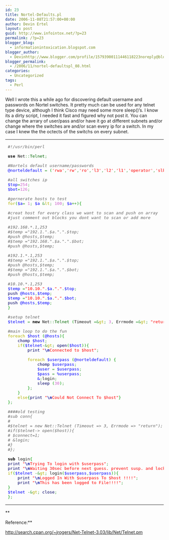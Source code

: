 ```yaml
---
id: 23
title: Nortel-Defaults.pl
date: 2006-11-08T21:57:00+00:00
author: Devin Ertel
layout: post
guid: http://www.infointox.net/?p=23
permalink: /?p=23
blogger_blog:
  - informationintoxication.blogspot.com
blogger_author:
  - Devinhttp://www.blogger.com/profile/15793900111446118223noreply@blogger.com
blogger_permalink:
  - /2006/11/nortel-defaultspl_08.html
categories:
  - Uncategorized
tags:
  - Perl
---
```

Well I wrote this a while ago for discovering default username and passwords on Nortel switches. It pretty much can be used for any telnet type device, although I think Cisco may need some more sleep()&#8217;s. I know its a dirty script, I needed it fast and figured why not post it. You can change the arrary of user/pass and/or have it go at different subnets and/or change where the switches are and/or scan every ip for a switch. In my case I knew the the octects of the switchs on every subnet.

<div class="wp_syntax">
  <table>
    <tr>
      <td class="code">
        <pre class="perl" style="font-family:monospace;"><span style="color: #666666; font-style: italic;">#!/usr/bin/perl</span>
&nbsp;
<span style="color: #000000; font-weight: bold;">use</span>	Net<span style="color: #339933;">::</span><span style="color: #006600;">Telnet</span><span style="color: #339933;">;</span>
&nbsp;
<span style="color: #666666; font-style: italic;">#Nortels default username/passwords</span>
<span style="color: #0000ff;">@norteldefault</span> <span style="color: #339933;">=</span> <span style="color: #009900;">&#40;</span><span style="color: #ff0000;">'rwa'</span><span style="color: #339933;">,</span><span style="color: #ff0000;">'rw'</span><span style="color: #339933;">,</span><span style="color: #ff0000;">'ro'</span><span style="color: #339933;">,</span><span style="color: #ff0000;">'l3'</span><span style="color: #339933;">,</span><span style="color: #ff0000;">'l2'</span><span style="color: #339933;">,</span><span style="color: #ff0000;">'l1'</span><span style="color: #339933;">,</span><span style="color: #ff0000;">'operator'</span><span style="color: #339933;">,</span><span style="color: #ff0000;">'slbop'</span><span style="color: #339933;">,</span><span style="color: #ff0000;">'slbadmin'</span><span style="color: #009900;">&#41;</span><span style="color: #339933;">;</span>
&nbsp;
<span style="color: #666666; font-style: italic;">#all switches ip</span>
<span style="color: #0000ff;">$top</span><span style="color: #339933;">=</span><span style="color: #cc66cc;">254</span><span style="color: #339933;">;</span>
<span style="color: #0000ff;">$bot</span><span style="color: #339933;">=</span><span style="color: #cc66cc;">126</span><span style="color: #339933;">;</span>
&nbsp;
<span style="color: #666666; font-style: italic;">#gernerate hosts to test</span>
<span style="color: #b1b100;">for</span><span style="color: #009900;">&#40;</span><span style="color: #0000ff;">$a</span><span style="color: #339933;">=</span> <span style="color: #cc66cc;">1</span><span style="color: #339933;">;</span> <span style="color: #0000ff;">$a</span> <span style="color: #339933;">&</span><span style="color: #b1b100;">lt</span><span style="color: #339933;">;</span> <span style="color: #cc66cc;">100</span><span style="color: #339933;">;</span> <span style="color: #0000ff;">$a</span><span style="color: #339933;">++</span><span style="color: #009900;">&#41;</span><span style="color: #009900;">&#123;</span>
&nbsp;
<span style="color: #666666; font-style: italic;">#creat host for every class we want to scan and push on array</span>
<span style="color: #666666; font-style: italic;">#just comment out blocks you dont want to scan or add more</span>
&nbsp;
<span style="color: #666666; font-style: italic;">#192.168.*.1,253</span>
<span style="color: #666666; font-style: italic;">#$temp ="192.1.".$a.".".$top;</span>
<span style="color: #666666; font-style: italic;">#push @hosts,$temp;</span>
<span style="color: #666666; font-style: italic;">#$temp ="192.168.".$a.".".$bot;</span>
<span style="color: #666666; font-style: italic;">#push @hosts,$temp;</span>
&nbsp;
<span style="color: #666666; font-style: italic;">#192.1.*.1,253</span>
<span style="color: #666666; font-style: italic;">#$temp ="192.1.".$a.".".$top;</span>
<span style="color: #666666; font-style: italic;">#push @hosts,$temp;</span>
<span style="color: #666666; font-style: italic;">#$temp ="192.1.".$a.".".$bot;</span>
<span style="color: #666666; font-style: italic;">#push @hosts,$temp;</span>
&nbsp;
<span style="color: #666666; font-style: italic;">#10.10.*.1,253</span>
<span style="color: #0000ff;">$temp</span> <span style="color: #339933;">=</span><span style="color: #ff0000;">"10.10."</span><span style="color: #339933;">.</span><span style="color: #0000ff;">$a</span><span style="color: #339933;">.</span><span style="color: #ff0000;">"."</span><span style="color: #339933;">.</span><span style="color: #0000ff;">$top</span><span style="color: #339933;">;</span>
<span style="color: #000066;">push</span> <span style="color: #0000ff;">@hosts</span><span style="color: #339933;">,</span><span style="color: #0000ff;">$temp</span><span style="color: #339933;">;</span>
<span style="color: #0000ff;">$temp</span> <span style="color: #339933;">=</span><span style="color: #ff0000;">"10.10."</span><span style="color: #339933;">.</span><span style="color: #0000ff;">$a</span><span style="color: #339933;">.</span><span style="color: #ff0000;">"."</span><span style="color: #339933;">.</span><span style="color: #0000ff;">$bot</span><span style="color: #339933;">;</span>
<span style="color: #000066;">push</span> <span style="color: #0000ff;">@hosts</span><span style="color: #339933;">,</span><span style="color: #0000ff;">$temp</span><span style="color: #339933;">;</span>
<span style="color: #009900;">&#125;</span>
&nbsp;
<span style="color: #666666; font-style: italic;">#setup telnet</span>
<span style="color: #0000ff;">$telnet</span> <span style="color: #339933;">=</span> <span style="color: #000000; font-weight: bold;">new</span> Net<span style="color: #339933;">::</span><span style="color: #006600;">Telnet</span> <span style="color: #009900;">&#40;</span>Timeout <span style="color: #339933;">=&</span><span style="color: #b1b100;">gt</span><span style="color: #339933;">;</span> <span style="color: #cc66cc;">3</span><span style="color: #339933;">,</span> Errmode <span style="color: #339933;">=&</span><span style="color: #b1b100;">gt</span><span style="color: #339933;">;</span> <span style="color: #ff0000;">"return"</span><span style="color: #009900;">&#41;</span><span style="color: #339933;">;</span>
&nbsp;
<span style="color: #666666; font-style: italic;">#main loop to do the fun</span>
<span style="color: #b1b100;">foreach</span> <span style="color: #0000ff;">$host</span> <span style="color: #009900;">&#40;</span><span style="color: #0000ff;">@hosts</span><span style="color: #009900;">&#41;</span><span style="color: #009900;">&#123;</span>
	<span style="color: #000066;">chomp</span> <span style="color: #0000ff;">$host</span><span style="color: #339933;">;</span>
	<span style="color: #b1b100;">if</span><span style="color: #009900;">&#40;</span><span style="color: #0000ff;">$telnet</span><span style="color: #339933;">-&</span><span style="color: #b1b100;">gt</span><span style="color: #339933;">;</span> <span style="color: #000066;">open</span><span style="color: #009900;">&#40;</span><span style="color: #0000ff;">$host</span><span style="color: #009900;">&#41;</span><span style="color: #009900;">&#41;</span><span style="color: #009900;">&#123;</span>
		<span style="color: #000066;">print</span> <span style="color: #ff0000;">"<span style="color: #000099; font-weight: bold;">\n</span>Connected to $host"</span><span style="color: #339933;">;</span>
&nbsp;
		<span style="color: #b1b100;">foreach</span> <span style="color: #0000ff;">$userpass</span> <span style="color: #009900;">&#40;</span><span style="color: #0000ff;">@norteldefault</span><span style="color: #009900;">&#41;</span> <span style="color: #009900;">&#123;</span>
			<span style="color: #000066;">chomp</span> <span style="color: #0000ff;">$userpass</span><span style="color: #339933;">;</span>
			<span style="color: #0000ff;">$user</span> <span style="color: #339933;">=</span> <span style="color: #0000ff;">$userpass</span><span style="color: #339933;">;</span>
			<span style="color: #0000ff;">$pass</span> <span style="color: #339933;">=</span> <span style="color: #0000ff;">%userpass</span><span style="color: #339933;">;</span>
			<span style="color: #0000ff;">&amp</span><span style="color: #339933;">;</span>login<span style="color: #339933;">;</span>
			<span style="color: #000066;">sleep</span> <span style="color: #009900;">&#40;</span><span style="color: #cc66cc;">30</span><span style="color: #009900;">&#41;</span><span style="color: #339933;">;</span>	
		<span style="color: #009900;">&#125;</span><span style="color: #339933;">;</span>
	<span style="color: #009900;">&#125;</span>
	<span style="color: #b1b100;">else</span><span style="color: #009900;">&#123;</span><span style="color: #000066;">print</span> <span style="color: #ff0000;">"<span style="color: #000099; font-weight: bold;">\n</span>Could Not Connect To $host"</span><span style="color: #009900;">&#125;</span>
<span style="color: #009900;">&#125;</span><span style="color: #339933;">;</span>
&nbsp;
<span style="color: #666666; font-style: italic;">####old testing </span>
<span style="color: #666666; font-style: italic;">#sub conn{</span>
<span style="color: #666666; font-style: italic;">#</span>
<span style="color: #666666; font-style: italic;">#$telnet = new Net::Telnet (Timeout =&gt; 3, Errmode =&gt; "return");</span>
<span style="color: #666666; font-style: italic;">#if($telnet-&gt; open($host)){</span>
<span style="color: #666666; font-style: italic;">#	$connect=1;</span>
<span style="color: #666666; font-style: italic;">#	&amp;login;</span>
<span style="color: #666666; font-style: italic;">#}</span>
<span style="color: #666666; font-style: italic;">#};</span>
&nbsp;
<span style="color: #000000; font-weight: bold;">sub</span> login<span style="color: #009900;">&#123;</span>
<span style="color: #000066;">print</span> <span style="color: #ff0000;">"<span style="color: #000099; font-weight: bold;">\n</span>Trying To login with $userpass"</span><span style="color: #339933;">;</span>
<span style="color: #000066;">print</span> <span style="color: #ff0000;">"<span style="color: #000099; font-weight: bold;">\n</span>Waiting 30sec before next guess. prevent susp. and lockouts"</span><span style="color: #339933;">;</span>
<span style="color: #b1b100;">if</span><span style="color: #009900;">&#40;</span><span style="color: #0000ff;">$telnet</span> <span style="color: #339933;">-&</span><span style="color: #b1b100;">gt</span><span style="color: #339933;">;</span> login<span style="color: #009900;">&#40;</span><span style="color: #0000ff;">$userpass</span><span style="color: #339933;">,</span><span style="color: #0000ff;">$userpass</span><span style="color: #009900;">&#41;</span><span style="color: #009900;">&#41;</span><span style="color: #009900;">&#123;</span>
	<span style="color: #000066;">print</span> <span style="color: #ff0000;">"<span style="color: #000099; font-weight: bold;">\n</span>Logged In With $userpass To $host !!!!"</span><span style="color: #339933;">;</span>
	<span style="color: #000066;">print</span> <span style="color: #ff0000;">"<span style="color: #000099; font-weight: bold;">\n</span>This has been logged to File!!!!"</span><span style="color: #339933;">;</span>
<span style="color: #009900;">&#125;</span>
<span style="color: #0000ff;">$telnet</span> <span style="color: #339933;">-&</span><span style="color: #b1b100;">gt</span><span style="color: #339933;">;</span> <span style="color: #000066;">close</span><span style="color: #339933;">;</span>
<span style="color: #009900;">&#125;</span><span style="color: #339933;">;</span></pre>
      </td>
    </tr>
  </table>
</div>

**
  
Reference:**
  
<http://search.cpan.org/~jrogers/Net-Telnet-3.03/lib/Net/Telnet.pm>